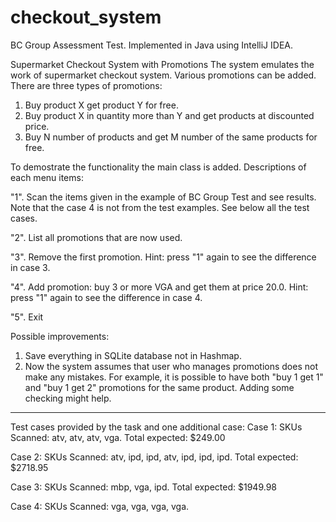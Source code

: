 # checkout_system
BC Group Assessment Test. Implemented in Java using IntelliJ IDEA. 


Supermarket Checkout System with Promotions
The system emulates the work of supermarket checkout system. Various promotions can be added. There are three types of promotions:
1. Buy product X get product Y for free.
2. Buy product X in quantity more than Y and get products at discounted price.
3. Buy N number of products and get M number of the same products for free.

To demostrate the functionality the main class is added. Descriptions of each menu items:

"1". Scan the items given in the example of BC Group Test and see results. Note that the case 4 is not from the test examples. See below all the test cases.

"2". List all promotions that are now used.

"3". Remove the first promotion. Hint: press "1" again to see the difference in case 3.

"4". Add promotion: buy 3 or more VGA and get them at price 20.0. Hint: press "1" again to see the difference in case 4.

"5". Exit

Possible improvements:
1. Save everything in SQLite database not in Hashmap.
2. Now the system assumes that user who manages promotions does not make any mistakes. For example, it is possible to have both "buy 1 get 1" and "buy 1 get 2" promotions for the same product. Adding some checking might help.

______________________________________________________________________________________________________
Test cases provided by the task and one additional case:
Case 1: SKUs Scanned: atv, atv, atv, vga. Total expected: $249.00

Case 2: SKUs Scanned: atv, ipd, ipd, atv, ipd, ipd, ipd. Total expected: $2718.95

Case 3: SKUs Scanned: mbp, vga, ipd. Total expected: $1949.98

Case 4: SKUs Scanned: vga, vga, vga, vga.
